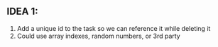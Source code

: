 ## IDEA 1:

1. Add a unique id to the task so we can reference it while deleting it
1. Could use array indexes, random numbers, or 3rd party
